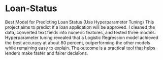 # Loan-Status
Best Model for Predicting Loan Status (Use Hyperparameter Tuning)
This project aims to predict if a loan application will be approved. I cleaned the data, converted text fields into numeric features, and tested three models. Hyperparameter tuning revealed that a Logistic Regression model achieved the best accuracy at about 80 percent, outperforming the other models while remaining easy to explain. The outcome is a practical tool that helps lenders make faster and fairer decisions.
